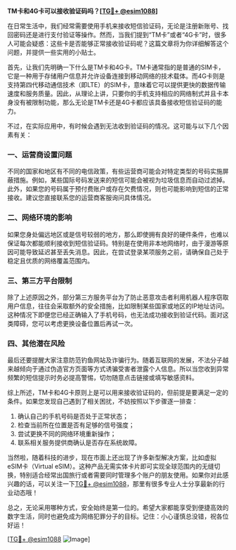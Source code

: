 **TM卡和4G卡可以接收验证码吗？[[TG💪+ @esim1088](https://t.me/s/esim1088)]**

在日常生活中，我们经常需要使用手机来接收短信验证码，无论是注册新账号、找回密码还是进行支付验证等操作。然而，当我们提到“TM卡”或者“4G卡”时，很多人可能会疑惑：这些卡是否能够正常接收验证码呢？这篇文章将为你详细解答这个问题，并提供一些实用的小贴士。

首先，让我们先明确一下什么是TM卡和4G卡。TM卡通常指的是普通的SIM卡，它是一种用于存储用户信息并允许设备连接到移动网络的技术载体。而4G卡则是支持第四代移动通信技术（即LTE）的SIM卡，意味着它可以提供更快的数据传输速度和服务质量。因此，从理论上讲，只要你的手机支持相应的网络制式并且卡本身没有被限制功能，那么无论是TM卡还是4G卡都应该具备接收短信验证码的能力。

不过，在实际应用中，有时候会遇到无法收到验证码的情况。这可能与以下几个因素有关：

### 一、运营商设置问题

不同的国家和地区有不同的电信政策，有些运营商可能会对特定类型的号码实施屏蔽措施。例如，某些国际号码发送来的短信可能会被视为垃圾信息而自动过滤掉。此外，如果您的号码属于预付费账户或存在欠费情况，则也可能影响到短信的正常接收。建议您直接联系您的运营商客服询问具体情况。

### 二、网络环境的影响

如果您身处偏远地区或是信号较弱的地方，那么即使拥有良好的硬件条件，也难以保证每次都能顺利接收到短信验证码。特别是在使用非本地网络时，由于漫游等原因可能导致延迟甚至丢失消息。因此，在尝试登录某项服务之前，请确保自己处于稳定且优质的网络覆盖范围内。

### 三、第三方平台限制

除了上述原因之外，部分第三方服务平台为了防止恶意攻击者利用机器人程序窃取用户信息，往往会采取额外的安全措施，比如限制某些国家或地区的IP地址访问。这种情况下即便您已经正确输入了手机号码，也无法成功接收到验证代码。面对这类障碍，您可以考虑更换设备位置后再试一次。

### 四、其他潜在风险

最后还要提醒大家注意防范钓鱼网站及诈骗行为。随着互联网的发展，不法分子越来越倾向于通过伪造官方页面等方式诱骗受害者泄露个人信息。所以当您收到异常频繁的短信提示时务必提高警惕，切勿随意点击链接或填写敏感资料。

综上所述，TM卡和4G卡原则上是可以用来接收验证码的，但前提是要满足一定的条件。如果您发现自己遇到了相关困扰，不妨按照以下步骤逐一排查：

1. 确认自己的手机号码是否处于正常状态；
2. 检查当前所在位置是否有足够的信号强度；
3. 尝试更换不同的网络环境重新操作；
4. 联系相关服务提供商确认是否存在系统故障。

当然啦，随着科技的进步，现在市面上还出现了许多新型解决方案，比如虚拟eSIM卡（Virtual eSIM）。这种产品无需实体卡片即可实现全球范围内的无缝切换，特别适合经常出国旅行或者需要同时管理多个账户的朋友使用。如果你对此感兴趣的话，可以关注一下[TG💪+ @esim1088](https://t.me/s/esim1088)，那里有很多专业人士分享最新的行业动态哦！

总之，无论采用哪种方式，安全始终是第一位的。希望大家都能享受到便捷高效的数字生活，同时也避免成为网络犯罪分子的目标。记住：小心谨慎总没错，祝各位好运！

[[TG💪+ @esim1088](https://t.me/s/esim1088) ![Image](https://i.postimg.cc/4NQfJmqS/Snipaste-2025-05-13-00-14-12.png)]